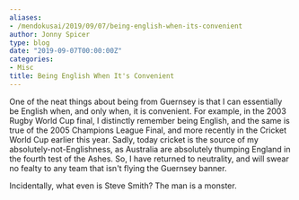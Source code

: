 ```yaml
---
aliases:
- /mendokusai/2019/09/07/being-english-when-its-convenient
author: Jonny Spicer
type: blog
date: "2019-09-07T00:00:00Z"
categories:
- Misc
title: Being English When It's Convenient
---
```

One of the neat things about being from Guernsey is that I can essentially be English when, and only when, it is convenient. For example, in the 2003 Rugby World Cup final, I distinctly remember
being English, and the same is true of the 2005 Champions League Final, and more recently in the Cricket World Cup earlier this year. Sadly, today cricket is the source of my absolutely-not-Englishness,
as Australia are absolutely thumping England in the fourth test of the Ashes. So, I have returned to neutrality, and will swear no fealty to any team that isn't flying the Guernsey banner.

Incidentally, what even is Steve Smith? The man is a monster.
